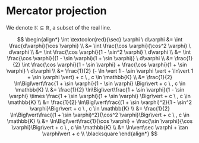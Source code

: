 # Mercator projection

We denote $\mathbb{K} \subseteq \mathbb{R}$, a subset of the real line. 

$$
\begin{align*} 
\int \textcolor{red}{\sec} \varphi \ d\varphi &=  \int \frac{d\varphi}{\cos \varphi} \\ 
 &=  \int \frac{\cos \varphi}{\cos^2 \varphi} \ d\varphi \\
 &=  \int \frac{\cos \varphi}{1 - \sin^2 \varphi} \ d\varphi \\
 &=  \int \frac{\cos \varphi}{(1 - \sin \varphi)(1 + \sin \varphi)} \ d\varphi \\
 &= \frac{1}{2} \int \frac{\cos \varphi}{1 - \sin \varphi} + \frac{\cos \varphi}{1 + \sin \varphi} \ d\varphi \\
 &= \frac{1}{2} (- \ln \vert 1 - \sin \varphi \vert + \ln\vert 1 + \sin \varphi \vert) + c \ , c \in \mathbb{K} \\
 &= \frac{1}{2} \ln\Bigl\vert\frac{1 + \sin \varphi}{1 - \sin \varphi} \Bigr\vert + c \ , c \in \mathbb{K} \\
 &= \frac{1}{2} \ln\Bigl\vert\frac{1 + \sin \varphi}{1 - \sin \varphi} \times \frac{1 + \sin \varphi}{1 + \sin \varphi} \Bigr\vert + c \ , c \in \mathbb{K} \\
  &=  \frac{1}{2} \ln\Bigl\vert\frac{(1 + \sin \varphi)^2}{1 - \sin^2 \varphi}\Bigr\vert + c \ , c \in \mathbb{K} \\
 &=  \frac{1}{2} \ln\Bigl\vert\frac{(1 + \sin \varphi)^2}{\cos^2 \varphi}\Bigr\vert + c \ , c \in \mathbb{K} \\
 &=  \ln\Bigl\vert\frac{1}{\cos \varphi} + \frac{\sin \varphi}{\cos \varphi}\Bigr\vert + c \ , c \in \mathbb{K} \\
 &=  \ln\vert\sec \varphi + \tan \varphi\vert + c \\ \blacksquare
\end{align*}
$$